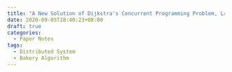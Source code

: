 ```yaml
---
title: "A New Solution of Dijkstra's Concurrent Programming Problem, Lamport, 1974"
date: 2020-09-05T18:40:23+08:00
draft: true
categories:
  - Paper Notes
tags:
  - Distributed System 
  - Bakery Algorithm 
---
```


